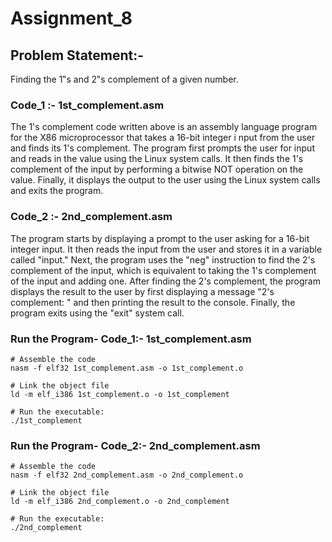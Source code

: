 
# Assignment_8

## Problem Statement:-

Finding the 1‟s and 2‟s complement of a given number.


### Code_1 :- 1st_complement.asm

The 1's complement code written above is an assembly language program for the X86 microprocessor that takes a 16-bit integer i
nput from the user and finds its 1's complement. The program first prompts the user for input and reads in the value using the Linux system calls. 
It then finds the 1's complement of the input by performing a bitwise NOT operation on the value. Finally, it displays the output to the user
using the Linux system calls and exits the program.

### Code_2 :- 2nd_complement.asm

The program starts by displaying a prompt to the user asking for a 16-bit integer input. It then reads the input from the user and stores
it in a variable called "input."
Next, the program uses the "neg" instruction to find the 2's complement of the input, which is equivalent to taking the 1's complement of 
the input and adding one.
After finding the 2's complement, the program displays the result to the user by first displaying a message "2's complement: " and 
then printing the result to the console. Finally, the program exits using the "exit" system call.

### Run the Program- Code_1:-  1st_complement.asm

	# Assemble the code
	nasm -f elf32 1st_complement.asm -o 1st_complement.o

	# Link the object file
	ld -m elf_i386 1st_complement.o -o 1st_complement

	# Run the executable:
	./1st_complement
	
### Run the Program- Code_2:-  2nd_complement.asm

	# Assemble the code
	nasm -f elf32 2nd_complement.asm -o 2nd_complement.o

	# Link the object file
	ld -m elf_i386 2nd_complement.o -o 2nd_complement

	# Run the executable:
	./2nd_complement

